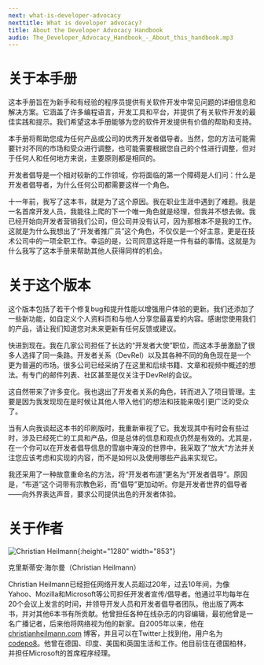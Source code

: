 ```yaml
---
next: what-is-developer-advocacy
nexttitle: What is developer advocacy?
title: About the Developer Advocacy Handbook
audio: The_Developer_Advocacy_Handbook_-_About_this_handbook.mp3
---
```


# 关于本手册

这本手册旨在为新手和有经验的程序员提供有关软件开发中常见问题的详细信息和解决方案。它涵盖了许多编程语言，开发工具和平台，并提供了有关软件开发的最佳实践和提示。我们希望这本手册能够为您的软件开发提供有价值的帮助和支持。

本手册将帮助您成为任何产品或公司的优秀开发者倡导者。当然，您的方法可能需要针对不同的市场和受众进行调整，也可能需要根据您自己的个性进行调整，但对于任何人和任何地方来说，主要原则都是相同的。

开发者倡导是一个相对较新的工作领域，你将面临的第一个障碍是人们问：什么是开发者倡导者，为什么任何公司都需要这样一个角色。

十一年前，我写了这本书，就是为了这个原因。我在职业生涯中遇到了难题。我是一名首席开发人员，我能往上爬的下一个唯一角色就是经理，但我并不想去做。我已经开始向开发者营销我们公司，但公司并没有认可，因为那根本不是我的工作。这就是为什么我想出了“开发者推广员”这个角色，不仅仅是一个好主意，更是在技术公司中的一项全职工作。幸运的是，公司同意这将是一件有益的事情。这就是为什么我写了这本手册来帮助其他人获得同样的机会。

# 关于这个版本

这个版本包括了若干个修复bug和提升性能以增强用户体验的更新。我们还添加了一些新功能，如自定义个人资料页和与他人分享您最喜爱的内容。感谢您使用我们的产品，请让我们知道您对未来更新有任何反馈或建议。

快进到现在。我在几家公司担任了长达的“开发者大使”职位，而这本手册激励了很多人选择了同一条路。开发者关系（DevRel）以及其各种不同的角色现在是一个更为普遍的市场。很多公司已经采纳了在这里和后续书籍、文章和视频中概述的想法。有专门的邮件列表、社区甚至是仅关注于DevRel的会议。

这自然带来了许多变化。我也退出了开发者关系的角色，转而进入了项目管理。主要是因为我发现现在是时候让其他人带入他们的想法和技能来吸引更广泛的受众了。

当有人向我谈起这本书的印刷版时，我重新审视了它。我发现其中有时会有些过时，涉及已经死亡的工具和产品，但是总体的信息和观点仍然是有效的。尤其是，在一个你可以在开发者倡导信息的雪崩中淹没的世界中，我采取了“放大”方法并关注您应该考虑和实现的内容，而不是如何以及使用哪些产品来实现它。

我还采用了一种故意重命名的方法，将“开发者布道”更名为“开发者倡导”。原因是，“布道”这个词带有宗教色彩，而“倡导”更加动听。你是开发者世界的倡导者——向外界表达声音，要求公司提供出色的开发者体验。

# 关于作者

![Christian Heilmann](images/chris-heilmann-dotted-shirt-microphone.jpg){:height="1280" width="853"}

克里斯蒂安·海尔曼（Christian Heilmann）

Christian Heilmann已经担任网络开发人员超过20年，过去10年间，为像Yahoo、Mozilla和Microsoft等公司担任开发者宣传/倡导者。他通过平均每年在20个会议上发言的时间，并领导开发人员和开发者倡导者团队。他出版了两本书，并对其他6本书有所贡献。他曾担任各种在线杂志的内容编辑，最初他曾是一名广播记者，后来他将网络视为他的新家。自2005年以来，他在 [christianheilmann.com](https://christianheilmann.com) 博客，并且可以在Twitter上找到他，用户名为 [codepo8](https://twitter.com/codepo8)。他曾在德国、印度、美国和英国生活和工作。他目前住在德国柏林，并担任Microsoft的首席程序经理。
